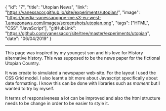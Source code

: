 {
"id": "7",
"title": "Utopian News",
"link": "https://vanessacor.github.io/site/experiments/utopian/",
"image": "https://media-vanessapoppe-me.s3-eu-west-1.amazonaws.com/images/screenshots/utopian.png",
"tags": ["HTML", "CSS", "JavaScript"],
"gitHubLink": "https://github.com/vanessacor/site/tree/master/experiments/utopian",
"date": "06/04/2019"
}

---

This page was inspired by my youngest son and his love for History alternative history. This was supposed to be the news paper for the fictional Utopian Country.

It was create to simulated a newspaper web-site. For the layout I used the CSS Grid model. I also learnt a bit more about Javascript specifically about date formatting. I know this can be done with libraries such as _moment_ but I wanted to try by myself.

It terms of responsiveness a lot can be improved and also the html structure needs to be change in order to be easier to style it.
